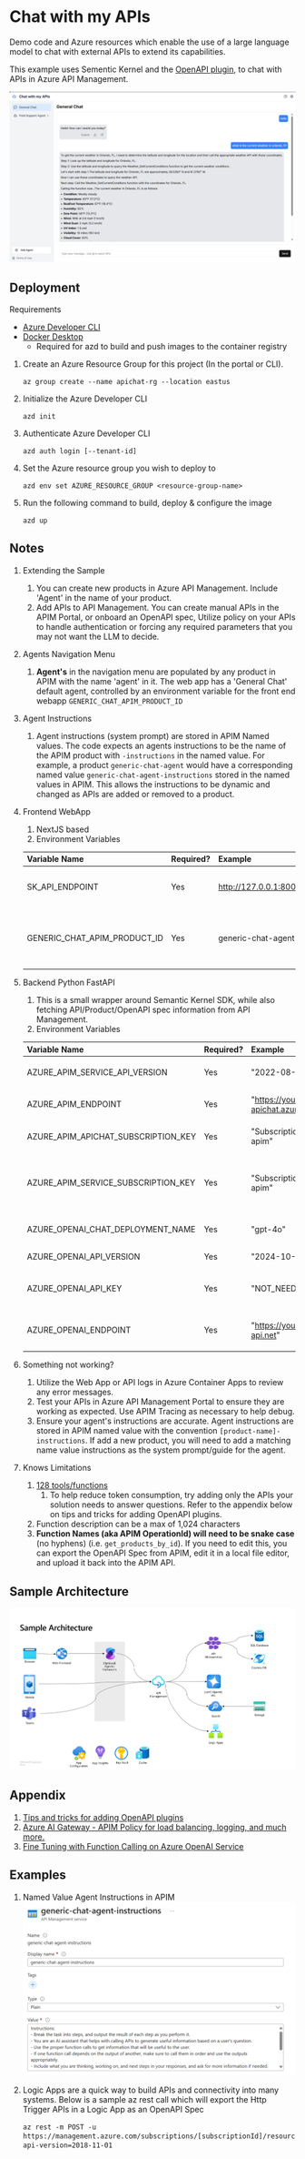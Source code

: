 # Chat with my APIs
Demo code and Azure resources which enable the use of a large language model to chat with external APIs to extend its capabilities.

This example uses Sementic Kernel and the [OpenAPI plugin](https://learn.microsoft.com/en-us/semantic-kernel/concepts/plugins/adding-openapi-plugins?pivots=programming-language-python), to chat with APIs in Azure API Management.

![Example Web App Screen](images/general-chat-weather-example.png)

## Deployment

Requirements
- [Azure Developer CLI](https://learn.microsoft.com/en-us/azure/developer/azure-developer-cli/install-azd)
- [Docker Desktop](https://www.docker.com/products/docker-desktop/)
  - Required for azd to build and push images to the container registry

1. Create an Azure Resource Group for this project (In the portal or CLI).

    ```shell
    az group create --name apichat-rg --location eastus
    ```

1.  Initialize the Azure Developer CLI

    ```shell
    azd init
    ```
1. Authenticate Azure Developer CLI

    ```shell
    azd auth login [--tenant-id]
    ```

1.  Set the Azure resource group you wish to deploy to

    ```shell
    azd env set AZURE_RESOURCE_GROUP <resource-group-name>
    ```

1.  Run the following command to build, deploy & configure the image

    ```shell
    azd up
    ```

## Notes

1. Extending the Sample
    1. You can create new products in Azure API Management. Include 'Agent' in the name of your product.
    1. Add APIs to API Management. You can create manual APIs in the APIM Portal, or onboard an OpenAPI spec, Utilize policy on your APIs to handle authentication or forcing any required parameters that you may not want the LLM to decide.

1. Agents Navigation Menu
    1. **Agent's** in the navigation menu are populated by any product in APIM with the name 'agent' in it. The web app has a 'General Chat' default agent, controlled by an environment variable for the front end webapp `GENERIC_CHAT_APIM_PRODUCT_ID`

1. Agent Instructions
    1. Agent instructions (system prompt) are stored in APIM Named values. The code expects an agents instructions to be the name of the APIM product with `-instructions` in the named value. For example, a product `generic-chat-agent` would have a corresponding named value `generic-chat-agent-instructions` stored in the named values in APIM. This allows the instructions to be dynamic and changed as APIs are added or removed to a product.

1. Frontend WebApp
    1. NextJS based
    1. Environment Variables
    
    | Variable Name                   | Required? | Example                        | Description                                                        |
    |--------------------------------|----------|--------------------------------|--------------------------------------------------------------------|
    | SK_API_ENDPOINT                | Yes      | http://127.0.0.1:8000          | The endpoint for the Semantic Kernel API.                          |
    | GENERIC_CHAT_APIM_PRODUCT_ID   | Yes      | generic-chat-agent             | The default Azure API Management product name for the general chat.|

1. Backend Python FastAPI
    1. This is a small wrapper around Semantic Kernel SDK, while also fetching API/Product/OpenAPI spec information from API Management.
    1. Environment Variables

    | Variable Name                       | Required? | Example                                       | Description                                                                                      |
    |------------------------------------|----------|-----------------------------------------------|--------------------------------------------------------------------------------------------------|
    | AZURE_APIM_SERVICE_API_VERSION     | Yes      | "2022-08-01"                                  | The Azure API Management REST API version.                                                       |
    | AZURE_APIM_ENDPOINT                | Yes      | "https://your-apim-apichat.azure-api.net"     | The base endpoint for your Azure API Management instance.                                        |
    | AZURE_APIM_APICHAT_SUBSCRIPTION_KEY| Yes      | "Subscription key for apim"            | The subscription key the LLM uses for function calls product.                                           |
    | AZURE_APIM_SERVICE_SUBSCRIPTION_KEY| Yes       | "Subscription key for apim"            | The subscription key the API backend uses to call the Azure APIM Services to get APIs/Products/OpenAPI Specs                                       |
    | AZURE_OPENAI_CHAT_DEPLOYMENT_NAME  | Yes      | "gpt-4o"                                      | The name of the Azure OpenAI deployment for chat.                                                |
    | AZURE_OPENAI_API_VERSION           | Yes      | "2024-10-01-preview"                          | The version of the Azure OpenAI API.                                                             |
    | AZURE_OPENAI_API_KEY               | Yes       | "NOT_NEEDED_FOR_APIM"                         | The Azure OpenAI API key if calling OpenAI directly. Not needed if going through APIM.           |
    | AZURE_OPENAI_ENDPOINT              | Yes      | "https://your-apim.azure-api.net"     | The endpoint for Azure OpenAI or your APIM pass-through endpoint.                                |

1. Something not working?
    1. Utilize the Web App or API logs in Azure Container Apps to review any error messages.
    1. Test your APIs in Azure API Management Portal to ensure they are working as expected. Use APIM Tracing as necessary to help debug.
    1. Ensure your agent's instructions are accurate. Agent instructions are stored in APIM named value with the convention `[product-name]-instructions`. If add a new product, you will need to add a matching name value instructions as the system prompt/guide for the agent.

1. Knows Limitations
    1. [128 tools/functions](https://learn.microsoft.com/en-us/azure/ai-services/openai/assistants-reference?tabs=python)
        1. To help reduce token consumption, try adding only the APIs your solution needs to answer questions. Refer to the appendix below on tips and tricks for adding OpenAPI plugins.
    1. Function description can be a max of 1,024 characters
    1. **Function Names (aka APIM OperationId) will need to be snake case** (no hyphens) (i.e. `get_products_by_id`). If you need to edit this, you can export the OpenAPI Spec from APIM, edit it in a local file editor, and upload it back into the APIM API.

## Sample Architecture

![Example Web App Screen](images/sample-architecture-generic.png)

## Appendix

1. [Tips and tricks for adding OpenAPI plugins](https://learn.microsoft.com/en-us/semantic-kernel/concepts/plugins/adding-openapi-plugins?pivots=programming-language-python#tips-and-tricks-for-adding-openapi-plugins)
1. [Azure AI Gateway - APIM Policy for load balancing, logging, and much more.](https://github.com/Azure-Samples/AI-Gateway)
1. [Fine Tuning with Function Calling on Azure OpenAI Service](https://techcommunity.microsoft.com/blog/azure-ai-services-blog/fine-tuning-with-function-calling-on-azure-openai-service/4065968)


## Examples
1. Named Value Agent Instructions in APIM
    ![Example Agent Instructions](images/named-value-agent-instructions.png)
1. Logic Apps are a quick way to build APIs and connectivity into many systems. Below is a sample az rest call which will export the Http Trigger APIs in a Logic App as an OpenAPI Spec

     ```shell
    az rest -m POST -u https://management.azure.com/subscriptions/[subscriptionId]/resourceGroups/[resourceGroupName]/providers/Microsoft.Web/sites/[logicAppName]/hostruntime/runtime/webhooks/workflow/api/management/listSwagger?api-version=2018-11-01
    ```